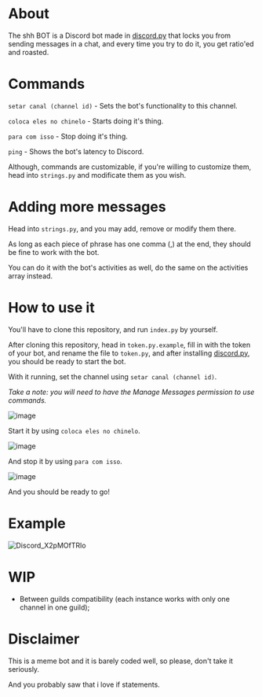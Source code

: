 # About

The shh BOT is a Discord bot made in [discord.py](https://github.com/Rapptz/discord.py) that locks you from sending messages in a chat, and every time you try to do it, you get ratio'ed and roasted.

# Commands

`setar canal (channel id)` - Sets the bot's functionality to this channel.<p></p>
`coloca eles no chinelo` - Starts doing it's thing.<p></p>
`para com isso` - Stop doing it's thing.<p></p>
`ping` - Shows the bot's latency to Discord.<p></p>
Although, commands are customizable, if you're willing to customize them, head into `strings.py` and modificate them as you wish.<p></p>


# Adding more messages

Head into `strings.py`, and you may add, remove or modify them there.<p></p>
As long as each piece of phrase has one comma (,) at the end, they should be fine to work with the bot.<p></p>
You can do it with the bot's activities as well, do the same on the activities array instead.<p></p>

# How to use it

You'll have to clone this repository, and run `index.py` by yourself.<p></p>
After cloning this repository, head in `token.py.example`, fill in with the token of your bot, and rename the file to `token.py`, and after installing [discord.py](https://github.com/Rapptz/discord.py), you should be ready to start the bot.<p></p>
With it running, set the channel using `setar canal (channel id)`.<p></p>
*Take a note: you will need to have the Manage Messages permission to use commands.*<p></p>
![image](https://user-images.githubusercontent.com/49768896/181671070-3551a5d5-7e5a-4d2c-b186-ca5ece77cb17.png)<p></p>
Start it by using `coloca eles no chinelo`.<p></p>
![image](https://user-images.githubusercontent.com/49768896/181671569-9387e09d-b7f2-4d45-99f2-c0a77f50ce3d.png)<p></p>
And stop it by using `para com isso`.<p></p>
![image](https://user-images.githubusercontent.com/49768896/181671651-794bec1a-780a-4e79-8cae-2f4e09e73208.png)<p></p>

And you should be ready to go!

# Example
![Discord_X2pMOfTRlo](https://user-images.githubusercontent.com/49768896/181671370-97a6d741-90e4-4e65-8847-2485ff87ce41.gif)

# WIP
- Between guilds compatibility (each instance works with only one channel in one guild);

# Disclaimer
This is a meme bot and it is barely coded well, so please, don't take it seriously.<p></p>
And you probably saw that i love if statements.
